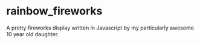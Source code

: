 # rainbow_fireworks
A pretty fireworks display written in Javascript by my particularly awesome 10 year old daughter.

